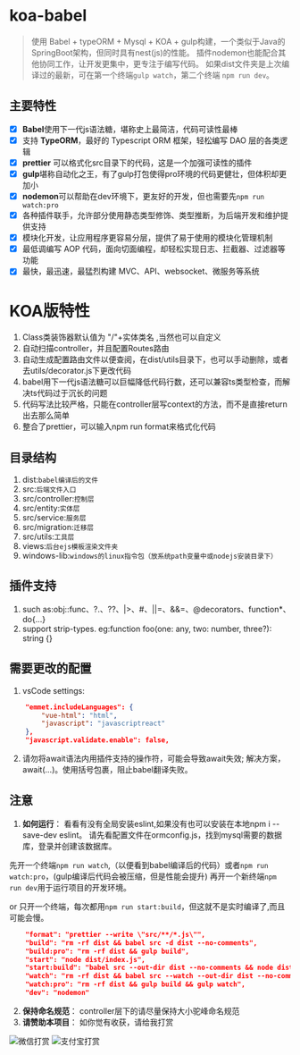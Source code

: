 # koa-babel
> 使用 Babel + typeORM + Mysql + KOA + gulp构建，一个类似于Java的SpringBoot架构，但同时具有nest(js)的性能。
> 插件nodemon也能配合其他协同工作，让开发更集中，更专注于编写代码。
> 如果dist文件夹是上次编译过的最新，可在第一个终端`gulp watch`，第二个终端 `npm run dev`。

## 主要特性
- [x] **Babel**使用下一代js语法糖，堪称史上最简洁，代码可读性最棒
- [x] 支持 **TypeORM**，最好的 Typescript ORM 框架，轻松编写 DAO 层的各类逻辑
- [x] **prettier** 可以格式化src目录下的代码，这是一个加强可读性的插件
- [x] **gulp**堪称自动化之王，有了gulp打包使得pro环境的代码更健壮，但体积却更加小
- [x] **nodemon**可以帮助在dev环境下，更友好的开发，但也需要先`npm run watch:pro`
- [x] 各种插件联手，允许部分使用静态类型修饰、类型推断，为后端开发和维护提供支持
- [x] 模块化开发，让应用程序更容易分层，提供了易于使用的模块化管理机制
- [x] 最低调编写 AOP 代码，面向切面编程，却轻松实现日志、拦截器、过滤器等功能
- [x] 最快，最迅速，最猛烈构建 MVC、API、websocket、微服务等系统

# KOA版特性
1. Class类装饰器默认值为 "/"+实体类名 ,当然也可以自定义
2. 自动扫描controller，并且配置Routes路由
3. 自动生成配置路由文件以便查阅，在dist/utils目录下，也可以手动删除，或者去utils/decorator.js下更改代码
4. babel用下一代js语法糖可以巨幅降低代码行数，还可以兼容ts类型检查，而解决ts代码过于沉长的问题
5. 代码写法比较严格，只能在controller层写context的方法，而不是直接return出去那么简单
6. 整合了prettier，可以输入npm run format来格式化代码

## 目录结构
1. dist:`babel编译后的文件`
2. src:`后端文件入口`
3. src/controller:`控制层`
4. src/entity:`实体层`
5. src/service:`服务层`
6. src/migration:`迁移层`
7. src/utils:`工具层`
8. views:`后台ejs模板渲染文件夹`
9. windows-lib:`windows的linux指令包（放系统path变量中或nodejs安装目录下）`

## 插件支持
1. such as:obj::func、?.、??、|>、#、||=、&&=、@decorators、function*、do{...}
2. support strip-types. eg:function foo(one: any, two: number, three?): string {}


## 需要更改的配置
1. vsCode settings:
```json
    "emmet.includeLanguages": {
        "vue-html": "html",
        "javascript": "javascriptreact"
    },
    "javascript.validate.enable": false,
```
2. 请勿将await语法内用插件支持的操作符，可能会导致await失效;
解决方案，await(...)。使用括号包裹，阻止babel翻译失败。

## 注意
1. **如何运行**：
看看有没有全局安装eslint,如果没有也可以安装在本地npm i --save-dev eslint。
请先看配置文件在ormconfig.js，找到mysql需要的数据库，登录并创建该数据库。

先开一个终端`npm run watch`,（以便看到babel编译后的代码）或者`npm run watch:pro`，(gulp编译后代码会被压缩，但是性能会提升)
再开一个新终端`npm run dev`用于运行项目的开发环境。

or
只开一个终端，每次都用`npm run start:build`，但这就不是实时编译了,而且可能会慢。
```json
    "format": "prettier --write \"src/**/*.js\"",
    "build": "rm -rf dist && babel src -d dist --no-comments",
    "build:pro": "rm -rf dist && gulp build",
    "start": "node dist/index.js",
    "start:build": "babel src --out-dir dist --no-comments && node dist/index.js",
    "watch": "rm -rf dist && babel src --watch --out-dir dist --no-comments",
    "watch:pro": "rm -rf dist && gulp build && gulp watch",
    "dev": "nodemon"
```
2. **保持命名规范**：
controller层下的请尽量保持大小驼峰命名规范
3. **请赞助本项目**：
如你觉有收获，请给我打赏

![微信打赏](http://www.91huanwei.com/1.jpg)
![支付宝打赏](http://www.91huanwei.com/0.jpg)